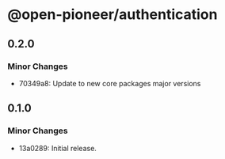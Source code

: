 # @open-pioneer/authentication

## 0.2.0

### Minor Changes

- 70349a8: Update to new core packages major versions

## 0.1.0

### Minor Changes

- 13a0289: Initial release.
